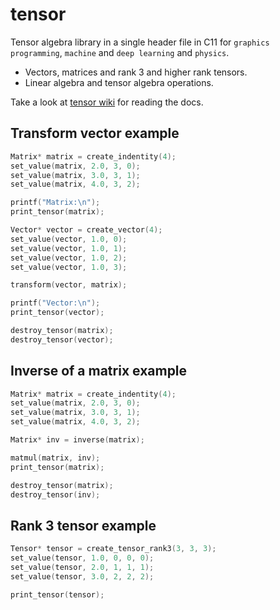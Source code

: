 # tensor

Tensor algebra library in a single header file in C11 for `graphics programming`, `machine` and `deep learning` and `physics`.

* Vectors, matrices and rank 3 and higher rank tensors.
* Linear algebra and tensor algebra operations.

Take a look at [tensor wiki](https://github.com/MorcilloSanz/tensor/wiki) for reading the docs.

## Transform vector example
```c
Matrix* matrix = create_indentity(4);
set_value(matrix, 2.0, 3, 0);
set_value(matrix, 3.0, 3, 1);
set_value(matrix, 4.0, 3, 2);

printf("Matrix:\n");
print_tensor(matrix);

Vector* vector = create_vector(4);
set_value(vector, 1.0, 0);
set_value(vector, 1.0, 1);
set_value(vector, 1.0, 2);
set_value(vector, 1.0, 3);

transform(vector, matrix);

printf("Vector:\n");
print_tensor(vector);

destroy_tensor(matrix);
destroy_tensor(vector);
```

## Inverse of a matrix example
```c
Matrix* matrix = create_indentity(4);
set_value(matrix, 2.0, 3, 0);
set_value(matrix, 3.0, 3, 1);
set_value(matrix, 4.0, 3, 2);

Matrix* inv = inverse(matrix);

matmul(matrix, inv);
print_tensor(matrix);

destroy_tensor(matrix);
destroy_tensor(inv);
```

## Rank 3 tensor example
```c
Tensor* tensor = create_tensor_rank3(3, 3, 3);
set_value(tensor, 1.0, 0, 0, 0);
set_value(tensor, 2.0, 1, 1, 1);
set_value(tensor, 3.0, 2, 2, 2);

print_tensor(tensor);
```